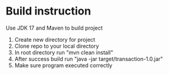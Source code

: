 # Build instruction #
Use JDK 17 and Maven to build project
1. Create new directory for project
2. Clone repo to your local directory
3. In root directory run "mvn clean install"
4. After success build run "java -jar target/transaction-1.0.jar"
5. Make sure program executed correctly
